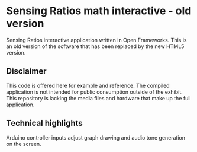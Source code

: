 # Sensing Ratios math interactive - old version

Sensing Ratios interactive application written in Open Frameworks. This is an old version of the software that has been replaced by the new HTML5 version.

## Disclaimer
This code is offered here for example and reference. The compiled application is not intended for public consumption outside of the exhibit. This repository is lacking the media files and hardware that make up the full application.

## Technical highlights
Arduino controller inputs adjust graph drawing and audio tone generation on the screen.
